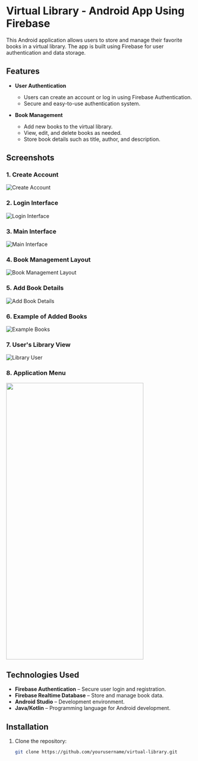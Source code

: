 # Virtual Library - Android App Using Firebase

This Android application allows users to store and manage their favorite books in a virtual library. The app is built using Firebase for user authentication and data storage.

## Features

- **User Authentication**  
  - Users can create an account or log in using Firebase Authentication.  
  - Secure and easy-to-use authentication system.  

- **Book Management**  
  - Add new books to the virtual library.  
  - View, edit, and delete books as needed.  
  - Store book details such as title, author, and description.  

## Screenshots

### 1. Create Account  
![Create Account](Assets/Create_account.png)  

### 2. Login Interface  
![Login Interface](Assets/Login_account.png)  

### 3. Main Interface  
![Main Interface](Assets/First_Interface.png)  

### 4. Book Management Layout  
![Book Management Layout](Assets/Layout_1.png)  

### 5. Add Book Details  
![Add Book Details](Assets/Add_detail_book.jpg)  

### 6. Example of Added Books  
![Example Books](Assets/Book_3.jpg)  

### 7. User's Library View  
![Library User](Assets/Lybrary_User.jpg)  

### 8. Application Menu  
<img src="Assets/Menu_App.jpg" width="369" height="745">

## Technologies Used  

- **Firebase Authentication** – Secure user login and registration.  
- **Firebase Realtime Database** – Store and manage book data.  
- **Android Studio** – Development environment.  
- **Java/Kotlin** – Programming language for Android development.  

## Installation  

1. Clone the repository:  
   ```sh
   git clone https://github.com/yourusername/virtual-library.git
